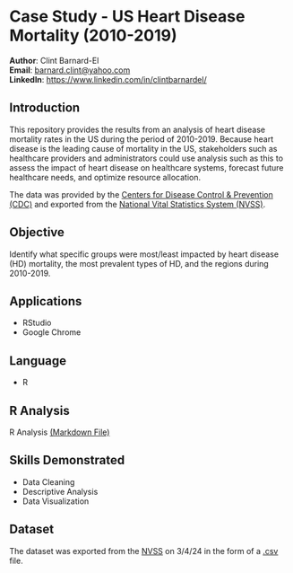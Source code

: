 # Case Study - US Heart Disease Mortality (2010-2019)

**Author**: Clint Barnard-El <br />
**Email**: barnard.clint@yahoo.com <br />
**LinkedIn**: https://www.linkedin.com/in/clintbarnardel/  <br />


## Introduction

This repository provides the results from an analysis of heart disease mortality rates in the US during the period of 2010-2019. Because heart disease is the leading cause of mortality in the US, stakeholders such as healthcare providers and administrators could use analysis such as this to assess the impact of heart disease on healthcare systems, forecast future healthcare needs, and optimize resource allocation.

The data was provided by the [Centers for Disease Control & Prevention (CDC)](https://data.cdc.gov/Heart-Disease-Stroke-Prevention/National-Vital-Statistics-System-NVSS-National-Car/kztq-p2jf/about_data) and exported from the [National Vital Statistics System (NVSS)](https://data.cdc.gov/Heart-Disease-Stroke-Prevention/National-Vital-Statistics-System-NVSS-National-Car/kztq-p2jf/about_data). 

## Objective

Identify what specific groups were most/least impacted by heart disease (HD) mortality, the most prevalent types of HD, and the regions during 2010-2019.


## Applications
- RStudio
- Google Chrome

## Language 
- R


## R Analysis
R Analysis [(Markdown File)](https://github.com/clintbel/case-study-heart-disease-2010-2019/blob/main/heart_disease_case_study_20240312.md)


## Skills Demonstrated
- Data Cleaning 
- Descriptive Analysis
- Data Visualization


## Dataset
The dataset was exported from the [NVSS](https://data.cdc.gov/Heart-Disease-Stroke-Prevention/National-Vital-Statistics-System-NVSS-National-Car/kztq-p2jf/about_data) on 3/4/24 in the form of a [.csv](https://github.com/clintbel/case-study-heart-disease-2010-2019/blob/main/docs/nvss_hd_2010_2020_raw.csv) file. 
